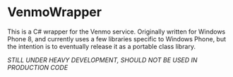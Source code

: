 VenmoWrapper
============

This is a C# wrapper for the Venmo service. Originally written for Windows Phone 8, and currently uses a few libraries specific to Windows Phone, but the intention is to eventually release it as a portable class library.

*_STILL UNDER HEAVY DEVELOPMENT, SHOULD NOT BE USED IN PRODUCTION CODE_*
